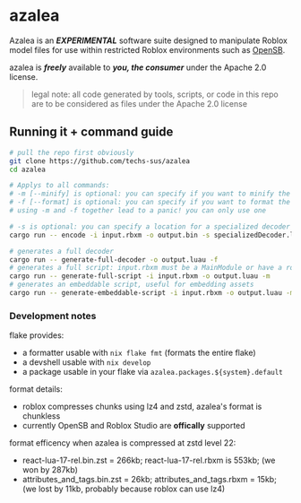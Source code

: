 # azalea

Azalea is an **_EXPERIMENTAL_** software suite designed to manipulate Roblox model files for use within restricted Roblox environments such as [OpenSB](https://github.com/Open-SB/OpenSB).

azalea is **_freely_** available to **_you, the consumer_** under the Apache 2.0 license.

> legal note: all code generated by tools, scripts, or code in this repo are to be considered as files under the Apache 2.0 license

## Running it + command guide

```bash
# pull the repo first obviously
git clone https://github.com/techs-sus/azalea
cd azalea

# Applys to all commands:
# -m [--minify] is optional: you can specify if you want to minify the luau result via darklua
# -f [--format] is optional: you can specify if you want to format the luau result via stylua
# using -m and -f together lead to a panic! you can only use one

# -s is optional: you can specify a location for a specialized decoder to be generated
cargo run -- encode -i input.rbxm -o output.bin -s specializedDecoder.luau -m

# generates a full decoder
cargo run -- generate-full-decoder -o output.luau -f
# generates a full script: input.rbxm must be a MainModule or have a root ModuleScript
cargo run -- generate-full-script -i input.rbxm -o output.luau -m
# generates an embeddable script, useful for embedding assets
cargo run -- generate-embeddable-script -i input.rbxm -o output.luau -m
```

### Development notes

flake provides:

- a formatter usable with `nix flake fmt` (formats the entire flake)
- a devshell usable with `nix develop`
- a package usable in your flake via `azalea.packages.${system}.default`

format details:

- roblox compresses chunks using lz4 and zstd, azalea's format is chunkless
- currently OpenSB and Roblox Studio are **offically** supported

format efficency when azalea is compressed at zstd level 22:

- react-lua-17-rel.bin.zst = 266kb; react-lua-17-rel.rbxm is 553kb; (we won by 287kb)
- attributes_and_tags.bin.zst = 26kb; attributes_and_tags.rbxm = 15kb; (we lost by 11kb, probably because roblox can use lz4)
